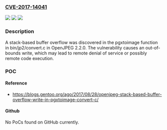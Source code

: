 ### [CVE-2017-14041](https://cve.mitre.org/cgi-bin/cvename.cgi?name=CVE-2017-14041)
![](https://img.shields.io/static/v1?label=Product&message=n%2Fa&color=blue)
![](https://img.shields.io/static/v1?label=Version&message=n%2Fa&color=blue)
![](https://img.shields.io/static/v1?label=Vulnerability&message=n%2Fa&color=brighgreen)

### Description

A stack-based buffer overflow was discovered in the pgxtoimage function in bin/jp2/convert.c in OpenJPEG 2.2.0. The vulnerability causes an out-of-bounds write, which may lead to remote denial of service or possibly remote code execution.

### POC

#### Reference
- https://blogs.gentoo.org/ago/2017/08/28/openjpeg-stack-based-buffer-overflow-write-in-pgxtoimage-convert-c/

#### Github
No PoCs found on GitHub currently.

